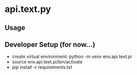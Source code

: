# api.text.py

## Usage

## Developer Setup (for now...)

- create virtual environment: python -m venv env.api.text.pi
- source env.api.text.pi/bin/activate
- pip install -r requirements.txt